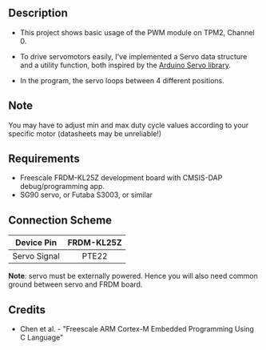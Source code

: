 ## Description
* This project shows basic usage of the PWM module on TPM2, Channel 0.

* To drive servomotors easily, I've implemented a Servo data structure and a utility function, both inspired by the [Arduino Servo library](https://www.arduino.cc/reference/en/libraries/servo/).

* In the program, the servo loops between 4 different positions.
	
## Note
You may have to adjust min and max duty cycle values according to your specific motor (datasheets may be unreliable!)

## Requirements
* Freescale FRDM-KL25Z development board with CMSIS-DAP debug/programming app.
* SG90 servo, or Futaba S3003, or similar

## Connection Scheme
|  Device Pin  | FRDM-KL25Z |
| :----------: | :--------: |
| Servo Signal |   PTE22    |
**Note**: servo must be externally powered. Hence you will also need common ground between servo and FRDM board.

## Credits
* Chen et al. - "Freescale ARM Cortex-M Embedded Programming Using C Language"